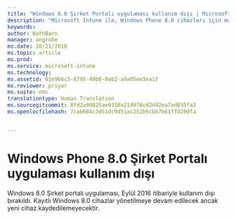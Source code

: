 ```yaml
---
title: "Windows 8.0 Şirket Portalı uygulaması kullanım dışı | Microsoft Intune"
description: "Microsoft Intune ile, Windows Phone 8.0 cihazları için mobil cihaz yönetimini (MDM) etkinleştirin."
keywords: 
author: NathBarn
manager: angrobe
ms.date: 10/21/2016
ms.topic: article
ms.prod: 
ms.service: microsoft-intune
ms.technology: 
ms.assetid: 61e9b6c3-8795-49b0-8ab2-a9a05ee3ea1f
ms.reviewer: priyar
ms.suite: ems
translationtype: Human Translation
ms.sourcegitcommit: 8fd2a90025ae9310a214978cd2d42ea7ad035fa3
ms.openlocfilehash: 7cab684c3d51dc9d51ac252b5cbb7b61ffd29dfa


---
```


#  Windows Phone 8.0 Şirket Portalı uygulaması kullanım dışı

Windows 8.0 Şirket portalı uygulaması, Eylül 2016 itibariyle kullanım dışı bırakıldı. Kayıtlı Windows 8.0 cihazlar yönetilmeye devam edilecek ancak yeni cihaz kaydedilemeyecektir.



<!--HONumber=Oct16_HO4-->


